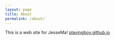 ```yaml
---
layout: page
title: About
permalink: /about/
---
```


This is a web site for JesseMa! [playingboy.github.io](https://playingboy.github.io/)
